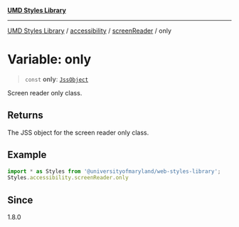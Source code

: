 [**UMD Styles Library**](../../../../README.md)

***

[UMD Styles Library](../../../../README.md) / [accessibility](../../../README.md) / [screenReader](../README.md) / only

# Variable: only

> `const` **only**: [`JssObject`](../../../../utilities/namespaces/transform/type-aliases/JssObject.md)

Screen reader only class.

## Returns

The JSS object for the screen reader only class.

## Example

```typescript
import * as Styles from '@universityofmaryland/web-styles-library';
Styles.accessibility.screenReader.only
```

## Since

1.8.0
